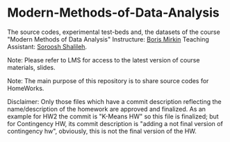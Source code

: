 # Modern-Methods-of-Data-Analysis


The source codes, experimental test-beds and, the datasets of the course
"Modern Methods of Data Analysis"
Instructure: [Boris Mirkin](https://www.hse.ru/en/staff/bmirkin)
Teaching Assistant: [Soroosh Shalileh](https://www.hse.ru/en/org/persons/316426865).

Note: Please refer to LMS for access to the latest version of course materials, slides.

Note: The main purpose of this repository is to share source codes for HomeWorks.

Disclaimer:  Only those files which have a commit description reflecting the name/description of the homework are approved and finalized. As an example for HW2 the commit is "K-Means HW" so this file is finalized; but for Contingency HW, its commit description is "adding a not final version of contingency hw", obviously, this is not the final version of the HW.
